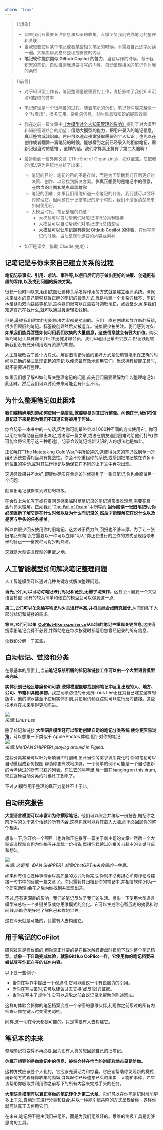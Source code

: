 ```yaml
---  
share: "true"  
---  
```

> [!想象]  
>   
> - 如果我们只需要关注信息和知识的收集，大模型帮我们完成笔记的整理和关联    
> - 当我想要使用某个笔记或者某些相关笔记的时候，不需要自己逐字阅读一遍，大模型帮我总结整理成需要的内容    
> - **笔记软件提供类似 Github Copilot 的能力**，当我写作的时候，基于我积累的笔记，自动推测我想要书写的内容，自动呈现相关的笔记作为我的素材    
  
  
> [!前言]  
> - 对于知识型工作者，笔记整理是很重要的工作，直接影响了我们知识沉淀和提取的效率  
>   
> - 笔记整理是一个很痛苦的过程，随着笔记的沉积，笔记软件越来越像一个“垃圾场”，很多无用、杂乱的信息，影响信息和知识的提取效率  
>   
> - 我在之前一篇文章中[《大模型对个人知识管理的影响》](https://mp.weixin.qq.com/s/8RCmwqOR85HEdQsdW481JQ)提到了对大模型和知识管理结合的期望：**借助大模型的能力，把用户录入的笔记信息，真正整合成知识库。用户可以通过搜索获取需要的个人知识；也可以在创作或者翻阅一篇笔记的时候，能够看到之前已经录入的相似笔记，重新记起当时的感悟 。这样的话，我们才算真正拥有了第二大脑啊！**  
>   
> - 最近看到一篇外网文章《The End of Organizing》，如获至宝。它把我的想法更为系统地总结了出来：  
> 	- 笔记的目的：笔记的目的不是存储，而是为了帮助我们日后更好的决策、创作、以及找到解决方案。**你真正想要的是笔记中的信息，在恰当的时间和地点呈现给你**  
> 	- 笔记的困难：如果我们精确知道一条笔记的价值，我们就可以很好的整理它。但问题在于记录笔记的那个时刻，我们不是很清楚未来如何使用它。  
> 	- 大模型时代，笔记整理的终结：  
> 		- 大模型可以自动帮我们对笔记进行分类和链接  
> 		- 大模型可以自动帮我们对笔记进行总结整理  
> 		- **大模型可以让笔记拥有类似 Github Copilot 的体验**，在你写笔记的时候，自动呈现你想要的内容或素材  
>   
> - 如下是译文（借助 Claude 完成）：  
  
  
  
    
  
## 记笔记是与你未来自己建立关系的过程  
**笔记记录事实、引用、想法、事件等,以便日后可用于做出更好的决策、创造更有趣的写作,以及找到问题的解决方案。**  
  
很长一段时间以来,我们试图让这种关系发挥作用的方式就是建立组织系统。确保未来版本的自己能够获得正确的笔记的最佳方式,就是构建一个复杂的标签、笔记本层级和双向链接等机制,这样我们就可以在需要时调取笔记。或者至少,如果我们知道自己在找什么,就可以通过搜索轻松找到。  
  
但是,最终我们建立的组织解决方案都是脆弱的。我们一直在创建和放弃新的系统,很少回顾旧的笔记。标签被创建然后又被遗弃。链接很少被关注。我们感到内疚: **如果我们能弄清楚如何利用我们收集的大量信息，这些信息就会有很大价值**。购买新的笔记工具就像1月1日注册健身房会员。我们知道自己最终会放弃,但花钱能缓解我们没有充分利用现有资源的焦虑。  
  
人工智能改变了这个方程式。解锁旧笔记价值的更好方式是使用智能来在正确的时间以正确的格式呈现正确的笔记,以便您最有效地使用它们。当您拥有智能工具时,就不需要进行整理。  
  
如果我们想了解AI如何解决整理笔记的问题,首先我们需要理解为什么整理笔记如此困难。然后我们可以讨论未来可能会有什么不同。  
  
## 为什么整理笔记如此困难  
  
**我们越精确地知道如何使用一条信息,就越容易对其进行整理。问题在于,我们将信息记录下来是因为我们不知道它将被用于何处。**  
  
你会记录一本书中的一句话,因为你可能最终会以1,000种不同的方式使用它。你可以用它来帮助自己做出决定,或者写一篇文章,或者在朋友遇到困难时给他们打气(你可能会将它用于这三种用途)。记录会议笔记或新认识的人的想法也是如此。  
  
正如我在"[The Notetaking Cold War](https://every.to/superorganizers/the-notetaking-cold-war-591898),"中所论述的,这使得为您的笔记找到单一的组织系统变得相当具有挑战性。你会不断重组你的系统,或感到把笔记放在许多不同位置的冲动,或对其进行标记以确保它在不同的上下文中再次出现。  
  
这通常效果并不太好,即使你确实在合适的时候碰到了一张旧笔记,你也会面临另一个问题:  
  
翻看旧笔记就像看到过期的垃圾。  
  
在会议上匆忙写下或在夜间灵感来临时草草记录的笔记通常很难理解,需要花费一些时间来理解。正如我在"[The Fall of Roam](https://every.to/superorganizers/the-notetaking-cold-war-591898)"中所写的,**当你阅读一张旧笔记时,你必须重新了解它是在什么时候以及为什么而记录的,然后才能理解它在说什么以及是否与手头的任务相关**。  
  
所以你很少回去使用你的旧笔记。这太过于费力气,回报也不够丰厚。为了让一张旧笔记有帮助,它需要以一种可以立即"切入"你正在进行的工作的方式呈现给你未来的自己——需要尽可能少的处理。  
  
这就是大型语言模型的用武之地。  
  
## 人工智能模型如何解决笔记整理问题  
  
人工智能模型可以通过几种关键方式解决整理问题。  
  
**首先,它们可以自动对笔记进行标记和链接,无需手动操作**。这甚至不需要一个大型语言模型-现有的较为简单和便宜的模型就可以做到这一点。  
  
**第二,它们可以在您编写笔记时对其进行丰富,并将其综合成研究报告**,从而消除了大部分标记和链接的需求。  
  
**第三,它们可以像  [CoPilot-like experience](https://every.to/superorganizers/the-knee-of-the-exponential-curve)从以前的笔记中重现关键信息**,这使得搜索旧笔记变得不必要,并帮助您在每次按键时都运用您曾经记录的所有信息。  
  
让我们分解一下这些。  
  
## 自动标记、链接和分类  
  
在最基本的层面上,当前**笔记系统所需的标记和链接工作可以由一个大型语言模型来完成**。  
  
**实体识别已经足够廉价和可靠,使得模型能够找到你笔记中反复出现的人、地方、公司、书籍和其他事物**。我之前采访过的研究员Linus Lee正在为自己建立这样的版本。他的演示甚至不使用实体识别,只使用词频跟踪就可以进行反向链接。这些技术将在未来变得更加先进。  
  
![](https://d24ovhgu8s7341.cloudfront.net/uploads/editor/posts/2424/optimized_CgJKky0YBgQqpoGQR8qlmy5ALHgyLXLtioSq6ma6U4GB2r4DuKTgkZrySP18-UGgNR67NE_vgaOnWMzQq_FmyZAgstnQD58Nf9466hp-u_PHa2iLHMbk1ytSTIy6_PAFx4hdog088i4tGTixrHQdh-JTZEOPIHaQa-oLCc4318mP8V2dmlzAclaBEuwdIw.png)  
_来源: Linus Lee_  
  
除了标记和链接,**大型语言模型还可以帮助创建自动的笔记分类系统,使你更容易浏览**。可以想象一下类似于 Apple Photos 体验,但针对你的笔记:  
![](https://d24ovhgu8s7341.cloudfront.net/uploads/editor/posts/2424/optimized_aI2fBaWtRRQ64A6Nn3M17AKqfx7eTMH-RYyT2T10IQEenYmz27XbjQqCMgp6IeWDVzkPBbM7A6bmcWDd28JeotOfEubJg9ngRIAjq2-cfLomPSARy0hqgG06uspav4oUs2TapS6lj-_dnBytVy7t1fsPRvOzejvg_ynF5ZCOCztn93TH4Oe7kz9xS8eVoA.png)  
_来源: Me(DAN SHIPPER) playing around in Figma._  
  
这些分类甚至可以针对新项目即时创建,因此当你的需求发生变化时,你的笔记可以自动重组成新的视图,帮助你更有效地浏览。一个简单的例子可能是一个自动更新的今年读过的所有书籍的列表。在过去的两年里,我一直在[banging on this drum](https://every.to/superorganizers/the-opportunity-in-productivity-621007?sid=13273),现在这种自动分类的时候终于到来了。  
  
不过,AI模型用于整理的真正力量并不止于此。  
  
## 自动研究报告  
  
**大型语言模型可以丰富和为你撰写笔记**。他们可以综合并编写一份报告,概括你之前所写的关于某个话题的所有内容,这样你就可以将其载入大脑,而不必回顾你的整个档案。  
  
想象一下,你开始一个项目（也许你正在撰写一篇关于新主题的文章）然后一个大型语言模型自动为你编写并呈现一份报告,概括你已读过的相关书籍中的关键引语和想法。  
  
![](https://d24ovhgu8s7341.cloudfront.net/uploads/editor/posts/2424/optimized_w2LUeYh9IWiuzyK3nMwy2K36_ILuRE8moIeVX_pnhnNcAdnDdRvzz0X3A90WU05q7x9hpfYoYBXNJGUJD6_plOfG2V7QnOWX9DDJJhXQxs98BWV1UoDfYKKGbeXLfgP5ycNs1GZPtGuKlePVnpFKHOO-4i6nEIq1WpYyGGqeUPp3i2suD4HrYEFLsya-gQ.png)  
_来源: 这是我（DAN SHIPPER）想象ChatGPT未来会做的一件事。_  
  
如果你有信心这种事情会以高质量的方式为你完成,你就不必再担心如何标记或链接一句书中的话或一篇文章了。你只需将其归档到你的笔记中,并相信软件(作为一个研究助理)会在之后为你找到并呈现出来。  
  
不过,还有更深层的影响。我们的笔记反映了我们的生活。想象一下使用大型语言模型来总结一个关键关系或你思维模式的变化。它可以生成你心智历史的摘要和时间线,帮助你更好地了解自己和你的世界。  
  
这在今天就是可能的，只需有人去构建它。  
  
## 用于笔记的CoPilot  
  
研究报告是有价值的,但你真正想要的是在每次触摸键盘时都能下载你整个笔记档案。**想象一下自动完成体验，就像GitHub CoPilot一样，它使用你的笔记档案来尝试填写你正在写的任何内容。**  
  
以下是一些例子:  
  
- 当你在写作中提出一个观点时,它可以建议一个有说服力的引用。  
- 当你在写决策时,它可以建议过去支持(或反驳)的证据。  
- 当你在写电子邮件时,它可以调取之前会议记录来帮助你陈述观点。  
  
这样的体验会把你的笔记档案变成一个亲密的思维伙伴,利用你之前写过的所有内容来让你在键入时变得更聪明。  
  
同样,这一切在今天都是可能的。只是需要有人去构建它。  
  
## **笔记本的未来**  
  
整理笔记将变得不再必要,因为没有人真的想回顾自己的旧笔记。  
  
**你真正想要的是你笔记中的信息，被综合并在恰当的时间和地点呈现给你。**  
  
这种方式应该是个人化的。它应该充满活力和惊喜。它应该帮助你发现新的模式,用新的方式看待你收集的内容,并唤起你已经遗忘已久的事实、人物和事件。它应该帮助你吸取并利用你之前写下的所有内容来完成手头的任务。  
  
**大型语言模型可以真正将你的笔记转化为第二大脑**。它们可以在你写笔记时增加更多上下文,自动对其进行分类和综合,并以一种能引起共鸣的方式呈现给你 - 这样你就可以真正去使用它们。  
  
在未来,笔记将不是由我们来组织，而是为我们组织好的。思维的终极工具是能够思考的工具。